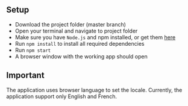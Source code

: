 ## Setup

- Download the project folder (master branch)
- Open your terminal and navigate to project folder
- Make sure you have `Node.js` and npm installed, or get them [here](https://nodejs.org/en/)
- Run `npm install` to install all required dependencies
- Run `npm start`
- A browser window with the working app should open

## Important
The application uses browser language to set the locale. Currently, the application support only English and French.
